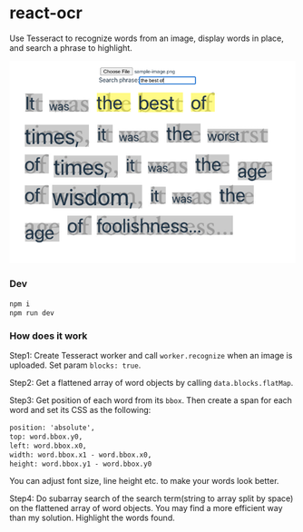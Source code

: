 # react-ocr

Use Tesseract to recognize words from an image, display words in place, and search a phrase to highlight.

![Sample screenshot](public/sample-result.png 'Sample screenshot')

### Dev

```
npm i
npm run dev
```

### How does it work

Step1: Create Tesseract worker and call `worker.recognize` when an image is uploaded. Set param `blocks: true`.

Step2: Get a flattened array of word objects by calling `data.blocks.flatMap`.

Step3: Get position of each word from its `bbox`. Then create a span for each word and set its CSS as the following:

```
position: 'absolute',
top: word.bbox.y0,
left: word.bbox.x0,
width: word.bbox.x1 - word.bbox.x0,
height: word.bbox.y1 - word.bbox.y0
```

You can adjust font size, line height etc. to make your words look better.

Step4: Do subarray search of the search term(string to array split by space) on the flattened array of word objects. You may find a more efficient way than my solution. Highlight the words found.
